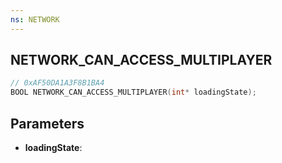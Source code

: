```yaml
---
ns: NETWORK
---
```

## NETWORK_CAN_ACCESS_MULTIPLAYER

```c
// 0xAF50DA1A3F8B1BA4
BOOL NETWORK_CAN_ACCESS_MULTIPLAYER(int* loadingState);
```

## Parameters
* **loadingState**:

